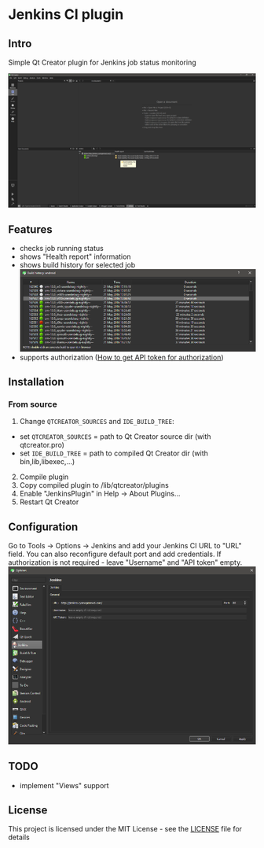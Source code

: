 # Jenkins CI plugin

## Intro
Simple Qt Creator plugin for Jenkins job status monitoring

![](./Screenshots/main_view.png)

## Features
* checks job running status
* shows "Health report" information
* shows build history for selected job
  ![](./Screenshots/build_history.png)
* supports authorization ([How to get API token for authorization](https://wiki.jenkins-ci.org/display/JENKINS/Authenticating+scripted+clients))

## Installation

### From source

1. Change `QTCREATOR_SOURCES` and `IDE_BUILD_TREE`:
 - set `QTCREATOR_SOURCES` = path to Qt Creator source dir (with qtcreator.pro)
 - set `IDE_BUILD_TREE` = path to compiled Qt Creator dir (with bin,lib,libexec,...)
2. Compile plugin
3. Copy compiled plugin to <Qt Creator dir>/lib/qtcreator/plugins
4. Enable "JenkinsPlugin" in Help -> About Plugins...
5. Restart Qt Creator

## Configuration
Go to Tools -> Options -> Jenkins and add your Jenkins CI URL to "URL" field.
You can also reconfigure default port and add credentials. If authorization is
not required - leave "Username" and "API token" empty.
![](./Screenshots/settings.png)

## TODO

* implement "Views" support

## License

This project is licensed under the MIT License - see the [LICENSE](./LICENSE) file for details
